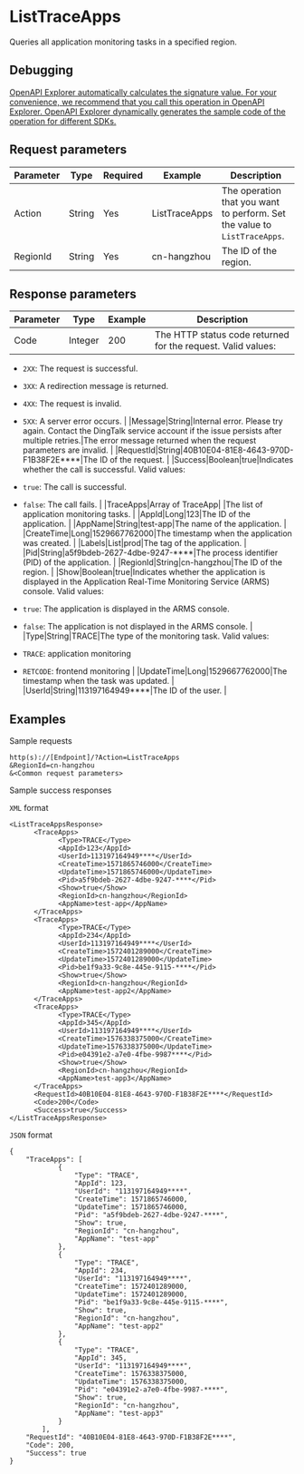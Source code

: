 # ListTraceApps

Queries all application monitoring tasks in a specified region.

## Debugging

[OpenAPI Explorer automatically calculates the signature value. For your convenience, we recommend that you call this operation in OpenAPI Explorer. OpenAPI Explorer dynamically generates the sample code of the operation for different SDKs.](https://api.aliyun.com/#product=ARMS&api=ListTraceApps&type=RPC&version=2019-08-08)

## Request parameters

|Parameter|Type|Required|Example|Description|
|---------|----|--------|-------|-----------|
|Action|String|Yes|ListTraceApps|The operation that you want to perform. Set the value to `ListTraceApps`. |
|RegionId|String|Yes|cn-hangzhou|The ID of the region. |

## Response parameters

|Parameter|Type|Example|Description|
|---------|----|-------|-----------|
|Code|Integer|200|The HTTP status code returned for the request. Valid values:

 -   `2XX`: The request is successful.
-   `3XX`: A redirection message is returned.
-   `4XX`: The request is invalid.
-   `5XX`: A server error occurs. |
|Message|String|Internal error. Please try again. Contact the DingTalk service account if the issue persists after multiple retries.|The error message returned when the request parameters are invalid. |
|RequestId|String|40B10E04-81E8-4643-970D-F1B38F2E\*\*\*\*|The ID of the request. |
|Success|Boolean|true|Indicates whether the call is successful. Valid values:

 -   `true`: The call is successful.
-   `false`: The call fails. |
|TraceApps|Array of TraceApp| |The list of application monitoring tasks. |
|AppId|Long|123|The ID of the application. |
|AppName|String|test-app|The name of the application. |
|CreateTime|Long|1529667762000|The timestamp when the application was created. |
|Labels|List|prod|The tag of the application. |
|Pid|String|a5f9bdeb-2627-4dbe-9247-\*\*\*\*|The process identifier \(PID\) of the application. |
|RegionId|String|cn-hangzhou|The ID of the region. |
|Show|Boolean|true|Indicates whether the application is displayed in the Application Real-Time Monitoring Service \(ARMS\) console. Valid values:

 -   `true`: The application is displayed in the ARMS console.
-   `false`: The application is not displayed in the ARMS console. |
|Type|String|TRACE|The type of the monitoring task. Valid values:

 -   `TRACE`: application monitoring
-   `RETCODE`: frontend monitoring |
|UpdateTime|Long|1529667762000|The timestamp when the task was updated. |
|UserId|String|113197164949\*\*\*\*|The ID of the user. |

## Examples

Sample requests

```
http(s)://[Endpoint]/?Action=ListTraceApps
&RegionId=cn-hangzhou
&<Common request parameters>
```

Sample success responses

`XML` format

```
<ListTraceAppsResponse>
	  <TraceApps>
		    <Type>TRACE</Type>
		    <AppId>123</AppId>
		    <UserId>113197164949****</UserId>
		    <CreateTime>1571865746000</CreateTime>
		    <UpdateTime>1571865746000</UpdateTime>
		    <Pid>a5f9bdeb-2627-4dbe-9247-****</Pid>
		    <Show>true</Show>
		    <RegionId>cn-hangzhou</RegionId>
		    <AppName>test-app</AppName>
	  </TraceApps>
	  <TraceApps>
		    <Type>TRACE</Type>
		    <AppId>234</AppId>
		    <UserId>113197164949****</UserId>
		    <CreateTime>1572401289000</CreateTime>
		    <UpdateTime>1572401289000</UpdateTime>
		    <Pid>be1f9a33-9c8e-445e-9115-****</Pid>
		    <Show>true</Show>
		    <RegionId>cn-hangzhou</RegionId>
		    <AppName>test-app2</AppName>
	  </TraceApps>
	  <TraceApps>
		    <Type>TRACE</Type>
		    <AppId>345</AppId>
		    <UserId>113197164949****</UserId>
		    <CreateTime>1576338375000</CreateTime>
		    <UpdateTime>1576338375000</UpdateTime>
		    <Pid>e04391e2-a7e0-4fbe-9987****</Pid>
		    <Show>true</Show>
		    <RegionId>cn-hangzhou</RegionId>
		    <AppName>test-app3</AppName>
	  </TraceApps>
	  <RequestId>40B10E04-81E8-4643-970D-F1B38F2E****</RequestId>
	  <Code>200</Code>
	  <Success>true</Success>
</ListTraceAppsResponse>
```

`JSON` format

```
{
	"TraceApps": [
			{
				"Type": "TRACE",
				"AppId": 123,
				"UserId": "113197164949****",
				"CreateTime": 1571865746000,
				"UpdateTime": 1571865746000,
				"Pid": "a5f9bdeb-2627-4dbe-9247-****",
				"Show": true,
				"RegionId": "cn-hangzhou",
				"AppName": "test-app"
			},
			{
				"Type": "TRACE",
				"AppId": 234,
				"UserId": "113197164949****",
				"CreateTime": 1572401289000,
				"UpdateTime": 1572401289000,
				"Pid": "be1f9a33-9c8e-445e-9115-****",
				"Show": true,
				"RegionId": "cn-hangzhou",
				"AppName": "test-app2"
			},
			{
				"Type": "TRACE",
				"AppId": 345,
				"UserId": "113197164949****",
				"CreateTime": 1576338375000,
				"UpdateTime": 1576338375000,
				"Pid": "e04391e2-a7e0-4fbe-9987-****",
				"Show": true,
				"RegionId": "cn-hangzhou",
				"AppName": "test-app3"
			}
		],
	"RequestId": "40B10E04-81E8-4643-970D-F1B38F2E****",
	"Code": 200,
	"Success": true
}
```

